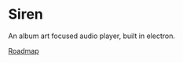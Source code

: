# Siren
An album art focused audio player, built in electron.

[Roadmap](https://trello.com/b/3ptpLwwU/siren-music-player)
